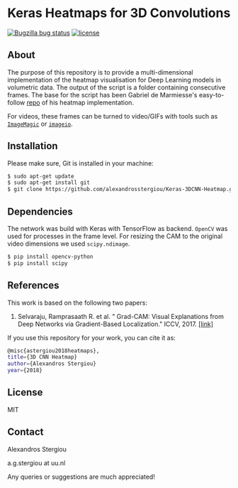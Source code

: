 # Keras Heatmaps for 3D Convolutions


[![Bugzilla bug status](https://img.shields.io/github/issues/alexandrosstergiou/Keras-3DCNN-Heatmap.svg)](https://github.com/alexandrosstergiou/Keras-3DCNN-Heatmap/issues)
[![license](https://img.shields.io/github/license/alexandrosstergiou/Keras-3DCNN-Heatmap.svg)](https://github.com/alexandrosstergiou/Keras-3DCNN-Heatmap/blob/master/LICENSE)


## About
The purpose of this repository is to provide a multi-dimensional implementation of the heatmap visualisation for Deep Learning models in volumetric data. The output of the script is a folder containing consecutive frames. The base for the script has been Gabriel de Marmiesse's easy-to-follow [repo](https://github.com/gabrieldemarmiesse/heatmaps) of his heatmap implementation.

For videos, these frames can be turned to video/GIFs with tools such as [`ImageMagic`](https://github.com/ImageMagick/ImageMagick) or [`imageio`](http://imageio.github.io/).





## Installation
Please make sure, Git is installed in your machine:
```sh
$ sudo apt-get update
$ sudo apt-get install git
$ git clone https://github.com/alexandrosstergiou/Keras-3DCNN-Heatmap.git
```

## Dependencies
The network was build with Keras with TensorFlow as backend.  `OpenCV` was used for processes in the frame level. For resizing the CAM to the original video dimensions we used `scipy.ndimage`.
```sh
$ pip install opencv-python
$ pip install scipy
```

## References
This work is based on the following two papers:
1. Selvaraju, Ramprasaath R. et al. "
Grad-CAM: Visual Explanations from Deep Networks via Gradient-Based Localization." ICCV, 2017. [[link]](http://openaccess.thecvf.com/content_iccv_2017/html/Selvaraju_Grad-CAM_Visual_Explanations_ICCV_2017_paper.html)


If you use this repository for your work, you can cite it as:
```sh
@misc{astergiou2018heatmaps},
title={3D CNN Heatmap}
author={Alexandros Stergiou}
year={2018}
```

## License
MIT


## Contact
Alexandros Stergiou

a.g.stergiou at uu.nl

Any queries or suggestions are much appreciated!
